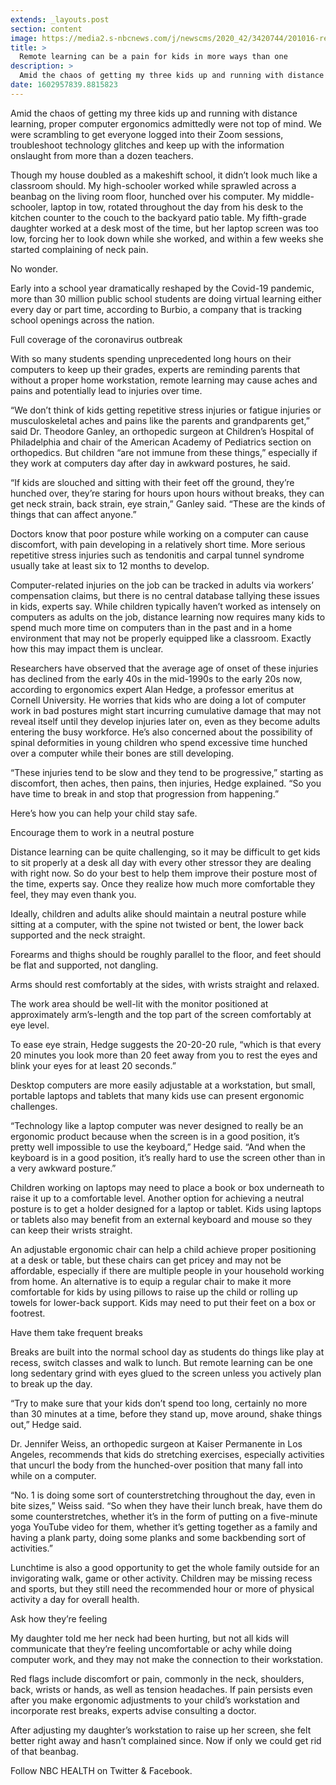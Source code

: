 ```yaml
--- 
extends: _layouts.post 
section: content 
image: https://media2.s-nbcnews.com/j/newscms/2020_42/3420744/201016-remote-learning-hurting-main-cover-cs_8651addc1237ba2e011f4ee86d9c968f.nbcnews-fp-1200-630.jpg 
title: > 
  Remote learning can be a pain for kids in more ways than one 
description: > 
  Amid the chaos of getting my three kids up and running with distance learning, proper computer ergonomics admittedly were not top of mind.“These injuries tend to be slow and they tend to be progressive,” starting as discomfort, then aches, then pains, then injuries, Hedge explained.Have them take frequent breaksBreaks are built into the normal school day as students do things like play at recess, switch classes and walk to lunch.But remote learning can be one long sedentary grind with eyes glued to the screen unless you actively plan to break up the day.Red flags include discomfort or pain, commonly in the neck, shoulders, back, wrists or hands, as well as tension headaches. 
date: 1602957839.8815823 
--- 
```

Amid the chaos of getting my three kids up and running with distance learning, proper computer ergonomics admittedly were not top of mind. We were scrambling to get everyone logged into their Zoom sessions, troubleshoot technology glitches and keep up with the information onslaught from more than a dozen teachers.

Though my house doubled as a makeshift school, it didn’t look much like a classroom should. My high-schooler worked while sprawled across a beanbag on the living room floor, hunched over his computer. My middle-schooler, laptop in tow, rotated throughout the day from his desk to the kitchen counter to the couch to the backyard patio table. My fifth-grade daughter worked at a desk most of the time, but her laptop screen was too low, forcing her to look down while she worked, and within a few weeks she started complaining of neck pain.

No wonder.

Early into a school year dramatically reshaped by the Covid-19 pandemic, more than 30 million public school students are doing virtual learning either every day or part time, according to Burbio, a company that is tracking school openings across the nation.

Full coverage of the coronavirus outbreak

With so many students spending unprecedented long hours on their computers to keep up their grades, experts are reminding parents that without a proper home workstation, remote learning may cause aches and pains and potentially lead to injuries over time.

“We don’t think of kids getting repetitive stress injuries or fatigue injuries or musculoskeletal aches and pains like the parents and grandparents get,” said Dr. Theodore Ganley, an orthopedic surgeon at Children’s Hospital of Philadelphia and chair of the American Academy of Pediatrics section on orthopedics. But children “are not immune from these things,” especially if they work at computers day after day in awkward postures, he said.

“If kids are slouched and sitting with their feet off the ground, they’re hunched over, they’re staring for hours upon hours without breaks, they can get neck strain, back strain, eye strain,” Ganley said. “These are the kinds of things that can affect anyone.”

Doctors know that poor posture while working on a computer can cause discomfort, with pain developing in a relatively short time. More serious repetitive stress injuries such as tendonitis and carpal tunnel syndrome usually take at least six to 12 months to develop.

Computer-related injuries on the job can be tracked in adults via workers’ compensation claims, but there is no central database tallying these issues in kids, experts say. While children typically haven’t worked as intensely on computers as adults on the job, distance learning now requires many kids to spend much more time on computers than in the past and in a home environment that may not be properly equipped like a classroom. Exactly how this may impact them is unclear.

Researchers have observed that the average age of onset of these injuries has declined from the early 40s in the mid-1990s to the early 20s now, according to ergonomics expert Alan Hedge, a professor emeritus at Cornell University. He worries that kids who are doing a lot of computer work in bad postures might start incurring cumulative damage that may not reveal itself until they develop injuries later on, even as they become adults entering the busy workforce. He’s also concerned about the possibility of spinal deformities in young children who spend excessive time hunched over a computer while their bones are still developing.

“These injuries tend to be slow and they tend to be progressive,” starting as discomfort, then aches, then pains, then injuries, Hedge explained. “So you have time to break in and stop that progression from happening.”

Here’s how you can help your child stay safe.

Encourage them to work in a neutral posture

Distance learning can be quite challenging, so it may be difficult to get kids to sit properly at a desk all day with every other stressor they are dealing with right now. So do your best to help them improve their posture most of the time, experts say. Once they realize how much more comfortable they feel, they may even thank you.

Ideally, children and adults alike should maintain a neutral posture while sitting at a computer, with the spine not twisted or bent, the lower back supported and the neck straight.

Forearms and thighs should be roughly parallel to the floor, and feet should be flat and supported, not dangling.

Arms should rest comfortably at the sides, with wrists straight and relaxed.

The work area should be well-lit with the monitor positioned at approximately arm’s-length and the top part of the screen comfortably at eye level.

To ease eye strain, Hedge suggests the 20-20-20 rule, “which is that every 20 minutes you look more than 20 feet away from you to rest the eyes and blink your eyes for at least 20 seconds.”

Desktop computers are more easily adjustable at a workstation, but small, portable laptops and tablets that many kids use can present ergonomic challenges.

“Technology like a laptop computer was never designed to really be an ergonomic product because when the screen is in a good position, it’s pretty well impossible to use the keyboard,” Hedge said. “And when the keyboard is in a good position, it’s really hard to use the screen other than in a very awkward posture.”

Children working on laptops may need to place a book or box underneath to raise it up to a comfortable level. Another option for achieving a neutral posture is to get a holder designed for a laptop or tablet. Kids using laptops or tablets also may benefit from an external keyboard and mouse so they can keep their wrists straight.

An adjustable ergonomic chair can help a child achieve proper positioning at a desk or table, but these chairs can get pricey and may not be affordable, especially if there are multiple people in your household working from home. An alternative is to equip a regular chair to make it more comfortable for kids by using pillows to raise up the child or rolling up towels for lower-back support. Kids may need to put their feet on a box or footrest.

Have them take frequent breaks

Breaks are built into the normal school day as students do things like play at recess, switch classes and walk to lunch. But remote learning can be one long sedentary grind with eyes glued to the screen unless you actively plan to break up the day.

“Try to make sure that your kids don’t spend too long, certainly no more than 30 minutes at a time, before they stand up, move around, shake things out,” Hedge said.

Dr. Jennifer Weiss, an orthopedic surgeon at Kaiser Permanente in Los Angeles, recommends that kids do stretching exercises, especially activities that uncurl the body from the hunched-over position that many fall into while on a computer.

“No. 1 is doing some sort of counterstretching throughout the day, even in bite sizes,” Weiss said. “So when they have their lunch break, have them do some counterstretches, whether it’s in the form of putting on a five-minute yoga YouTube video for them, whether it’s getting together as a family and having a plank party, doing some planks and some backbending sort of activities.”

Lunchtime is also a good opportunity to get the whole family outside for an invigorating walk, game or other activity. Children may be missing recess and sports, but they still need the recommended hour or more of physical activity a day for overall health.

Ask how they’re feeling

My daughter told me her neck had been hurting, but not all kids will communicate that they’re feeling uncomfortable or achy while doing computer work, and they may not make the connection to their workstation.

Red flags include discomfort or pain, commonly in the neck, shoulders, back, wrists or hands, as well as tension headaches. If pain persists even after you make ergonomic adjustments to your child’s workstation and incorporate rest breaks, experts advise consulting a doctor.

After adjusting my daughter’s workstation to raise up her screen, she felt better right away and hasn’t complained since. Now if only we could get rid of that beanbag.

Follow NBC HEALTH on Twitter & Facebook.